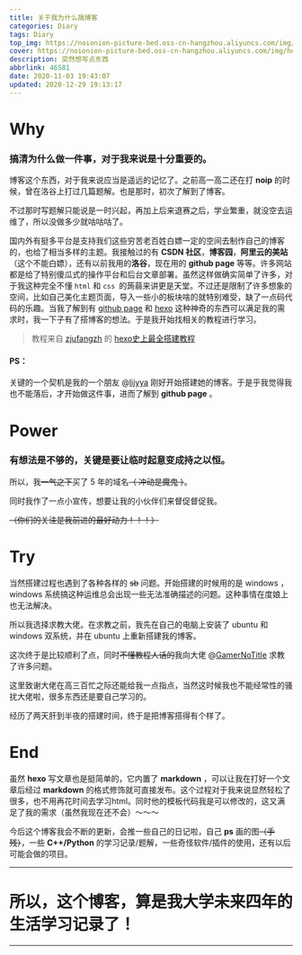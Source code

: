 ```yaml
---
title: 关于我为什么搞博客
categories: Diary
tags: Diary
top_img: https://noionion-picture-bed.oss-cn-hangzhou.aliyuncs.com/img/page2.jpg
cover: https://noionion-picture-bed.oss-cn-hangzhou.aliyuncs.com/img/head.jpg
description: 突然想写点东西
abbrlink: 46581
date: 2020-11-03 19:43:07
updated: 2020-12-29 19:13:17
---
```

# Why

### 搞清为什么做一件事，对于我来说是十分重要的。

博客这个东西，对于我来说应当是遥远的记忆了。之前高一高二还在打 **noip** 的时候，曾在洛谷上打过几篇题解。也是那时，初次了解到了博客。

不过那时写题解只能说是一时兴起，再加上后来退赛之后，学业繁重，就没空去运维了，所以没做多少就咕咕咕了。

国内外有挺多平台是支持我们这些穷苦老百姓白嫖一定的空间去制作自己的博客的，也给了相当多样的主题。我接触过的有 **CSDN 社区**，**博客园**，**阿里云的美站**（这个不能白嫖），还有以前我用的**洛谷**，现在用的 **github page** 等等。许多网站都是给了特别傻瓜式的操作平台和后台文章部署。虽然这样做确实简单了许多，对于我这种完全不懂 `html` 和 `css `的蒟蒻来讲更是天堂。不过还是限制了许多想象的空间，比如自己美化主题页面，导入一些小的板块啥的就特别难受，缺了一点码代码的乐趣。当我了解到有 [github page](https://pages.github.com/) 和 [hexo](https://hexo.io/zh-cn/) 这种神奇的东西可以满足我的需求时，我一下子有了搭博客的想法。于是我开始找相关的教程进行学习。

> 教程来自 [zjufangzh](https://blog.csdn.net/sinat_37781304) 的 [hexo史上最全搭建教程](https://blog.csdn.net/sinat_37781304/article/details/82729029) 

#### PS：

关键的一个契机是我的一个朋友 @[lijyya](http://lijyya.site/) 刚好开始搭建她的博客。于是乎我觉得我也不能落后，才开始做这件事，进而了解到 **github page** 。

# Power

### 有想法是不够的，关键是要让临时起意变成持之以恒。

所以，我~~一气之下~~买了 5 年的域名~~（ 冲动是魔鬼 ）~~。

同时我作了一点小宣传，想要让我的小伙伴们来督促督促我。

~~（你们的关注是我前进的最好动力！！！）~~

# Try

当然搭建过程也遇到了各种各样的 ~~sb~~ 问题。开始搭建的时候用的是 windows ， windows 系统搞这种运维总会出现一些无法准确描述的问题。这种事情在度娘上也无法解决。

所以我选择求教大佬。在求教之前，我先在自己的电脑上安装了 ubuntu 和 windows 双系统，并在 ubuntu 上重新搭建我的博客。

这次终于是比较顺利了点，同时~~不懂教程人话的~~我向大佬 @[GamerNoTitle](https://bili33.top/) 求教了许多问题。

这里致谢大佬在高三百忙之际还能给我一点指点，当然这时候我也不能经常性的骚扰大佬啦，很多东西还是要自己学习的。

经历了两天肝到半夜的搭建时间，终于是把博客搭得有个样了。

# End

虽然 **hexo** 写文章也是挺简单的，它内置了 **markdown** ，可以让我在打好一个文章后经过 **markdown** 的格式修饰就可直接发布。这个过程对于我来说显然轻松了很多，也不用再花时间去学习html。同时他的模板代码我是可以修改的，这又满足了我的需求（虽然我现在还不会）～～～

今后这个博客我会不断的更新，会推一些自己的日记啦，自己 **ps** 画的图~~（手残）~~，一些 **C++/Python** 的学习记录/题解，一些奇怪软件/插件的使用，还有以后可能会做的项目。

--------

# 所以，这个博客，算是我大学未来四年的生活学习记录了！

--------
